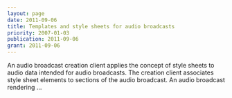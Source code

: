 ```yaml
---
layout: page
date: 2011-09-06
title: Templates and style sheets for audio broadcasts
priority: 2007-01-03
publication: 2011-09-06
grant: 2011-09-06
---
```

An audio broadcast creation client applies the concept of style sheets to audio data intended for audio broadcasts. The creation client associates style sheet elements to sections of the audio broadcast. An audio broadcast rendering …
